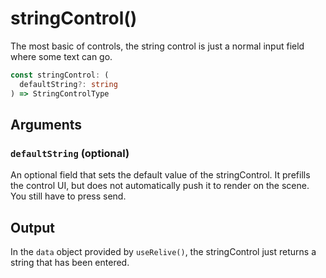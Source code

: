 # stringControl()

The most basic of controls, the string control is just a normal input field where some text can go.

```ts
const stringControl: (
  defaultString?: string
) => StringControlType
```

## Arguments

### `defaultString` (optional)
An optional field that sets the default value of the stringControl. It prefills the control UI, but does not automatically push it to render on the scene. You still have to press send.

## Output
In the `data` object provided by `useRelive()`, the stringControl just returns a string that has been entered.